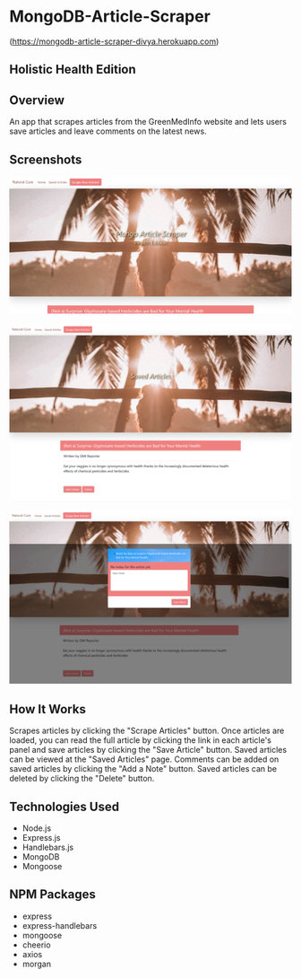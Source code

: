 # MongoDB-Article-Scraper

(https://mongodb-article-scraper-divya.herokuapp.com)

## Holistic Health Edition

## Overview

An app that scrapes articles from the GreenMedInfo website and lets users save articles and leave comments on the latest news.

## Screenshots

![MongoDB-Article-Scraper](https://github.com/edivya/MongoDB-Article-Scraper/blob/master/public/assets/images/Scraper.jpg)

![Saved-Article](https://github.com/edivya/MongoDB-Article-Scraper/blob/master/public/assets/images/Saved-Article.jpg)

![Note-Article](https://github.com/edivya/MongoDB-Article-Scraper/blob/master/public/assets/images/Note-Article.png)

## How It Works

Scrapes articles by clicking the "Scrape Articles" button. Once articles are loaded, you can read the full article by clicking the link in each article's panel and save articles by clicking the "Save Article" button. Saved articles can be viewed at the "Saved Articles" page. Comments can be added on saved articles by clicking the "Add a Note" button. Saved articles can be deleted by clicking the "Delete" button.

## Technologies Used

- Node.js
- Express.js
- Handlebars.js
- MongoDB
- Mongoose

## NPM Packages

- express
- express-handlebars
- mongoose
- cheerio
- axios
- morgan

